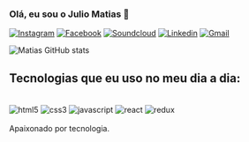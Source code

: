 
### Olá, eu sou o Julio Matias 🤙

[![Instagram](https://img.shields.io/badge/Instagram-E4405F?style=for-the-badge&logo=instagram&logoColor=white)](https://www.instagram.com/djotamatias/)
[![Facebook](https://img.shields.io/badge/Facebook-1877F2?style=for-the-badge&logo=facebook&logoColor=white)](https://www.facebook.com/djotamatias)
[![Soundcloud](https://img.shields.io/badge/SoundCloud-FF3300?style=for-the-badge&logo=soundcloud&logoColor=white)](https://soundcloud.com/julio-matias-730715060)
[![Linkedin](https://img.shields.io/badge/LinkedIn-0077B5?style=for-the-badge&logo=linkedin&logoColor=white)](https://www.linkedin.com/in/julio-cesar-vieira-matias-a19197207/)
[![Gmail](https://img.shields.io/badge/Gmail-D14836?style=for-the-badge&logo=gmail&logoColor=white)]()


![Matias GitHub stats](https://github-readme-stats.vercel.app/api?username=juliomts&show_icons=true&theme=dark)



## Tecnologias que eu uso no meu dia a dia:

<div style="display: inline_block"><br/>
<img align="center" alt="html5" src="https://img.shields.io/badge/HTML5-E34F26?style=for-the-badge&logo=html5&logoColor=white"/>
<img align="center" alt="css3" src="https://img.shields.io/badge/CSS3-1572B6?style=for-the-badge&logo=css3&logoColor=white"/>
<img align="center" alt="javascript" src="https://img.shields.io/badge/JavaScript-F7DF1E?style=for-the-badge&logo=javascript&logoColor=black"/>
<img align="center" alt="react" src="https://img.shields.io/badge/React-20232A?style=for-the-badge&logo=react&logoColor=61DAFB"/>
<img align="center" alt="redux" src="https://img.shields.io/badge/Redux-593D88?style=for-the-badge&logo=redux&logoColor=white"/>
</div><br/>
Apaixonado por tecnologia.

